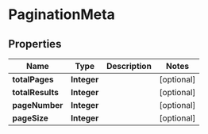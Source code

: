 

# PaginationMeta


## Properties

| Name | Type | Description | Notes |
|------------ | ------------- | ------------- | -------------|
|**totalPages** | **Integer** |  |  [optional] |
|**totalResults** | **Integer** |  |  [optional] |
|**pageNumber** | **Integer** |  |  [optional] |
|**pageSize** | **Integer** |  |  [optional] |



